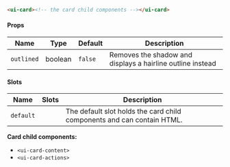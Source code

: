 ```html
<ui-card><!-- the card child components --></ui-card>
```

#### Props

| Name       | Type    | Default | Description                                                |
| ---------- | ------- | ------- | ---------------------------------------------------------- |
| `outlined` | boolean | `false` | Removes the shadow and displays a hairline outline instead |

#### Slots

| Name      | Slots | Description                                                            |
| --------- | ----- | ---------------------------------------------------------------------- |
| `default` |       | The default slot holds the card child components and can contain HTML. |

**Card child components:**

- `<ui-card-content>`
- `<ui-card-actions>`
